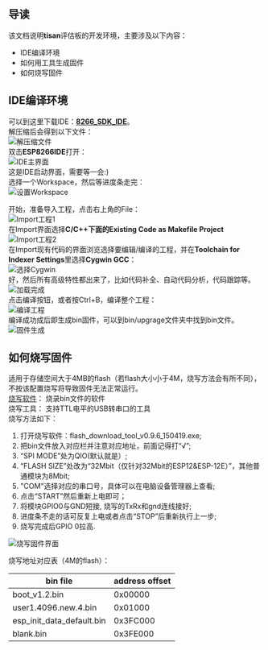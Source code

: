 ## 导读  
该文档说明**tisan**评估板的开发环境，主要涉及以下内容：  
- IDE编译环境  
- 如何用工具生成固件  
- 如何烧写固件  

## IDE编译环境  
可以到这里下载IDE：[**8266_SDK_IDE**](http://yun.baidu.com/s/1sjG2r2P)。  
解压缩后会得到以下文件：  
![解压缩文件](image/unpack1.jpg)  
双击**ESP8266IDE**打开：  
![IDE主界面](image/d_click2.jpg)  
这是IDE启动界面，需要等一会:)  
选择一个Workspace，然后等进度条走完：  
![设置Workspace](image/set_workspace2.jpg)  

开始，准备导入工程，点击右上角的File：  
![Import工程1](image/import_project2.jpg)  
在Import界面选择**C/C++**下面的**Existing Code as Makefile Project**  
![Import工程2](image/import_project12.jpg)  
在Import现有代码的界面浏览选择要编辑/编译的工程，并在**Toolchain for Indexer Settings**里选择**Cygwin GCC**：  
![选择Cygwin](image/choose_cygwin2.jpg)  
好，然后所有高级特性都出来了，比如代码补全、自动代码分析，代码跟踪等。  
![加载完成](image/load_project2.jpg)  
点击编译按钮，或者按Ctrl+B，编译整个工程：  
![编译工程](image/Compile2.jpg)  
编译成功成后即生成bin固件，可以到bin/upgrage文件夹中找到bin文件。  
![固件生成](image/building2.jpg)  
 
 

## 如何烧写固件  
适用于存储空间大于4MB的flash（若flash大小小于4M，烧写方法会有所不同），不按该配置烧写将导致固件无法正常运行。  
[烧写软件](http://pan.baidu.com/s/1bnyk36n)： 烧录bin文件的软件    
烧写工具： 支持TTL电平的USB转串口的工具  
烧写方法如下：  

1. 打开烧写软件：flash_download_tool_v0.9.6_150419.exe;
2. 把bin文件放入对应栏并注意对应地址，前面记得打“√”;  
3. “SPI MODE”处为QIO(默认就是）;  
4. “FLASH SIZE”处改为“32Mbit（仅针对32Mbit的ESP12&ESP-12E）”，其他普通模块为8Mbit;  
5. "COM"选择对应的串口号，具体可以在电脑设备管理器上查看;  
6. 点击“START”然后重新上电即可；  
7. 将模块GPIO0与GND短接, 烧写的TxRx和gnd连线接好;  
8. 进度条不走的话可反复上电或者点击“STOP”后重新执行上一步;  
9. 烧写完成后GPIO 0拉高.  

![烧写固件界面](image/download_bin_all2.jpg)  

烧写地址对应表（4M的flash）：  

| bin file | address offset |  
| -------- | -------------- |  
| boot_v1.2.bin | 0x00000 |  
| user1.4096.new.4.bin | 0x01000 |  
| esp_init_data_default.bin | 0x3FC000 |  
| blank.bin | 0x3FE000 |  





